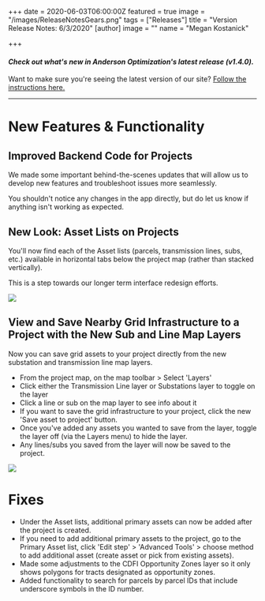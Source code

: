 +++
date = 2020-06-03T06:00:00Z
featured = true
image = "/images/ReleaseNotesGears.png"
tags = ["Releases"]
title = "Version Release Notes: 6/3/2020"
[author]
image = ""
name = "Megan Kostanick"

+++
#### _Check out what's new in Anderson Optimization's latest release (v1.4.0)._

Want to make sure you're seeing the latest version of our site? [Follow the instructions here.](https://docs.andersonopt.com/Prospect/VersionReleaseNotes/latestversion/ "Get Latest Version")

***

# **New Features & Functionality**

## Improved Backend Code for Projects

We made some important behind-the-scenes updates that will allow us to develop new features and troubleshoot issues more seamlessly.

You shouldn't notice any changes in the app directly, but do let us know if anything isn't working as expected.

## New Look: Asset Lists on Projects

You'll now find each of the Asset lists (parcels, transmission lines, subs, etc.) available in horizontal tabs below the project map (rather than stacked vertically).

This is a step towards our longer term interface redesign efforts.

![](/images/asset_tabs.png)

## View and Save Nearby Grid Infrastructure to a Project with the New Sub and Line Map Layers

Now you can save grid assets to your project directly from the new substation and transmission line map layers.

* From the project map, on the map toolbar > Select 'Layers'
* Click either the Transmission Line layer or Substations layer to toggle on the layer
* Click a line or sub on the map layer to see info about it
* If you want to save the grid infrastructure to your project, click the new 'Save asset to project' button. 
* Once you've added any assets you wanted to save from the layer, toggle the layer off (via the Layers menu) to hide the layer. 
* Any lines/subs you saved from the layer will now be saved to the project.

![](/images/save_asset_to_project.png)

# Fixes 

*  Under the Asset lists, additional primary assets can now be added after the project is created. 
  * If you need to add additional primary assets to the project, go to the Primary Asset list, click 'Edit step' > 'Advanced Tools' > choose method to add additional asset (create asset or pick from existing assets).
* Made some adjustments to the CDFI Opportunity Zones layer so it only shows polygons for tracts designated as opportunity zones. 
* Added functionality to search for parcels by parcel IDs that include underscore symbols in the ID number.